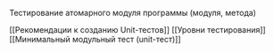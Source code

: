 Тестирование атомарного модуля программы (модуля, метода)

[[Рекомендации к созданию Unit-тестов]]
[[Уровни тестирования]]
[[Минимальный модульный тест (unit-тест)]]